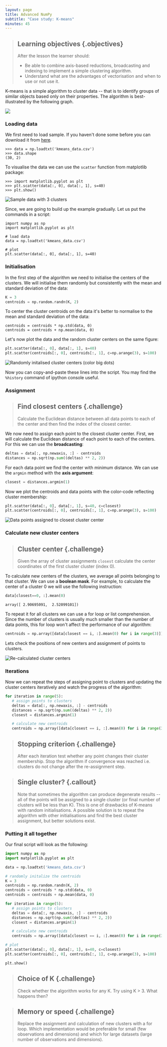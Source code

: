 ```yaml
---
layout: page
title: Advanced NumPy 
subtitle: "Case study: K-means"
minutes: 45
---
```


> ## Learning objectives {.objectives}
>
> After the lesson the learner should:
>
> * Be able to combine axis-based reductions, broadcasting and indexing to implement a simple clustering algorithm.
> * Understand what are the advantages of vectorisation and when to use or not use it.

K-means is a simple algorithm to cluster data -- that is to identify groups of similar objects based only on their properties. The algorithm is best-illustrated by the following graph.

![](fig/kmeans/kmeans_illustration.png)


### Loading data

We first need to load sample. If you haven't done some before you can download it from [here](data/kmeans_data.csv).

```
>>> data = np.loadtxt('kmeans_data.csv')
>>> data.shape
(30, 2)
```

To visualise the data we can use the `scatter` function from matplotlib package:

```
>>> import matplotlib.pyplot as plt
>>> plt.scatter(data[:, 0], data[:, 1], s=40)
>>> plt.show()
```

![Sample data with 3 clusters](fig/kmeans/generating_data.png)

Since, we are going to build up the example gradually. Let us put the commands in a script:

```
import numpy as np
import matplotlib.pyplot as plt

# load data
data = np.loadtxt('kmeans_data.csv')

# plot
plt.scatter(data[:, 0], data[:, 1], s=40)
```


### Initialisation

In the first step of the algorithm we need to initialise the centers of the clusters. We will initialise them randomly but consistently with the mean and standard deviation of the data:


```python
K = 3
centroids = np.random.randn(K, 2)
```

To center the cluster centroids on the data it's better to normalise to the mean and standard deviation of the data:

```
centroids = centroids * np.std(data, 0)
centroids = centroids + np.mean(data, 0)
```


Let's now plot the data and the random cluster centers on the same figure:


```python
plt.scatter(data[:, 0], data[:, 1], s=40)
plt.scatter(centroids[:, 0], centroids[:, 1], c=np.arange(3), s=100)
```

![Randomly initalised cluster centers (color big dots)](fig/kmeans/initialisation.png)


Now you can copy-and-paste these lines into the script. You may find the `%history` command of ipython console useful.

### Assignment

> ## Find closest centers {.challenge}
>
> Calculate the Euclidean distance between all data points to each of the center and then find the index of the closest center. 

We now need to assign each point to the closest cluster center. First, we will calculate the Euclidean distance of each point to each of the centers. For this we can use the **broadcasting**:


```python
deltas = data[:, np.newaxis, :] - centroids
distances = np.sqrt(np.sum((deltas) ** 2, 2))
```

For each data point we find the center with minimum distance. We can use the `argmin` method with the **axis argument**:

```python
closest = distances.argmin(1)
```

Now we plot the centroids and data points with the color-code reflecting cluster membership:

```python
plt.scatter(data[:, 0], data[:, 1], s=40, c=closest)
plt.scatter(centroids[:, 0], centroids[:, 1], c=np.arange(3), s=100)
```

![Data points assigned to closest cluster center](fig/kmeans/assignment.png)

### Calculate new cluster centers

> ## Cluster center {.challenge}
>
> Given the array of cluster assignments `closest` calculate the center coordinates of the first cluster cluster (index 0). 

To calculate new centers of the clusters, we average all points belonging to that cluster. We can use a **boolean mask**. For example, to calculate the center of a cluster 0 we will use the following instruction:


```python
data[closest==0, :].mean(0)
```

```
array([ 2.90695091,  2.52099101])
```

To repeat it for all clusters we can use a for loop or list comprehension. Since the number of clusters is usually much smaller than the number of data points, this for loop won't affect the performance of our algorithm:


```python
centroids = np.array([data[closest == i, :].mean(0) for i in range(3)])
```

Lets check the positions of new centers and assignment of points to clusters.

![Re-calculated cluster centers](fig/kmeans/update_centers.png)


### Iterations

Now we can repeat the steps of assigning point to clusters and updating the cluster centers iteratively and watch the progress of the algorithm:


```python
for iteration in range(5):
   # assign points to clusters
   deltas = data[:, np.newaxis, :] - centroids
   distances = np.sqrt(np.sum((deltas) ** 2, 2))
   closest = distances.argmin(1)

   # calculate new centroids
   centroids = np.array([data[closest == i, :].mean(0) for i in range(3)])
```

> ## Stopping criterion {.challenge}
>
> After each iteration test whether any point changes their cluster membership. Stop the algorithm if convergence was reached i.e. clusters do not change after the re-assignment step.

> ## Single cluster? {.callout}
>
> Note that sometimes the algorithm can produce degenerate results -- all of the points will be assigned to a single cluster (or final number of clusters will be less than K). This is one of drawbacks of K-means with random initialisations. A possible solution is to repeat the algorithm with other initialisations and find the best cluster assignment, but better solutions exist.

### Putting it all together

Our final script will look as the following:

```python
import numpy as np
import matplotlib.pyplot as plt

data = np.loadtxt('kmeans_data.csv')

# randomly initalize the centroids
K = 3
centroids = np.random.randn(K, 2)
centroids = centroids * np.std(data, 0)
centroids = centroids + np.mean(data, 0)

for iteration in range(5):
   # assign points to clusters
   deltas = data[:, np.newaxis, :] - centroids
   distances = np.sqrt(np.sum((deltas) ** 2, 2))
   closest = distances.argmin(1)

   # calculate new centroids
   centroids = np.array([data[closest == i, :].mean(0) for i in range(3)])

# plot 
plt.scatter(data[:, 0], data[:, 1], s=40, c=closest)
plt.scatter(centroids[:, 0], centroids[:, 1], c=np.arange(3), s=100)

plt.show()
```

> ## Choice of K {.challenge}
>
> Check whether the algorithm works for any K. Try using K > 3. What happens then?

> ## Memory or speed {.challenge}
>
> Replace the assignment and calculation of new clusters with a for loop. Which implementation would be preferable for small (few observations and dimensions) and which for large datasets (large number of observations and dimensions).
